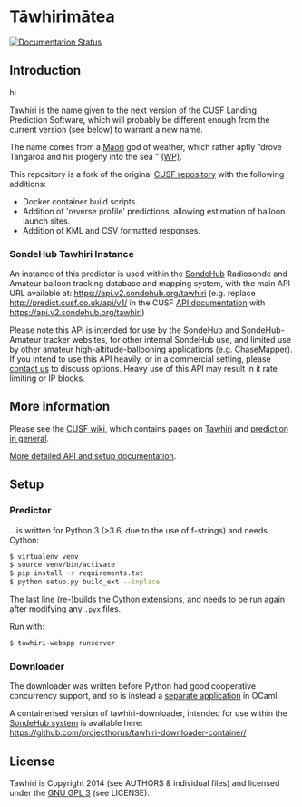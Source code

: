# T&#257;whirim&#257;tea

[![Documentation Status](https://readthedocs.org/projects/tawhiri/badge/?version=latest)](https://readthedocs.org/projects/tawhiri/?badge=latest)

## Introduction

hi

Tawhiri is the name given to the next version of the CUSF Landing Prediction
Software, which will probably be different enough from the current version
(see below) to warrant a new name.

The name comes from a
[M&#257;ori](http://en.wikipedia.org/wiki/M%C4%81ori_people)
god of weather, which rather aptly
&ldquo;drove Tangaroa and his progeny into the sea &rdquo;
[(WP)](http://en.wikipedia.org/wiki/Tawhiri).

This repository is a fork of the original [CUSF repository](https://github.com/cuspaceflight/tawhiri) with the following additions:
* Docker container build scripts.
* Addition of 'reverse profile' predictions, allowing estimation of balloon launch sites.
* Addition of KML and CSV formatted responses.

### SondeHub Tawhiri Instance
An instance of this predictor is used within the [SondeHub](https://sondehub.org) Radiosonde and Amateur balloon tracking database and mapping system, with the main API URL available at: https://api.v2.sondehub.org/tawhiri  (e.g. replace http://predict.cusf.co.uk/api/v1/ in the CUSF [API documentation](https://tawhiri.readthedocs.io/en/latest/api.html) with https://api.v2.sondehub.org/tawhiri)

Please note this API is intended for use by the SondeHub and SondeHub-Amateur tracker websites, for other internal SondeHub use, and limited use by other amateur high-altitude-ballooning applications (e.g. ChaseMapper). If you intend to use this API heavily, or in a commercial setting, please [contact us](https://github.com/projecthorus/sondehub-infra/wiki#contacts) to discuss options. Heavy use of this API may result in it rate limiting or IP blocks. 


## More information

Please see the [CUSF wiki](http://www.cusf.co.uk/wiki/), which contains pages
on [Tawhiri](http://www.cusf.co.uk/wiki/tawhiri:start) and [prediction in
general](http://www.cusf.co.uk/wiki/landing_predictor).

[More detailed API and setup documentation](http://tawhiri.cusf.co.uk/).

## Setup

### Predictor

…is written for Python 3 (>3.6, due to the use of f-strings) and needs Cython:

```bash
$ virtualenv venv
$ source venv/bin/activate
$ pip install -r requirements.txt
$ python setup.py build_ext --inplace
```

The last line (re-)builds the Cython extensions, and needs to be run again
after modifying any `.pyx` files.

Run with:
```bash
$ tawhiri-webapp runserver
```

### Downloader

The downloader was written before Python had good cooperative concurrency
support, and so is instead a [separate
application](https://github.com/cuspaceflight/tawhiri-downloader) in OCaml.

A containerised version of tawhiri-downloader, intended for use within the [SondeHub system](https://github.com/projecthorus/sondehub-infra/wiki) is available here: https://github.com/projecthorus/tawhiri-downloader-container/

## License

Tawhiri is Copyright 2014 (see AUTHORS & individual files) and licensed under
the [GNU GPL 3](http://gplv3.fsf.org/) (see LICENSE).
